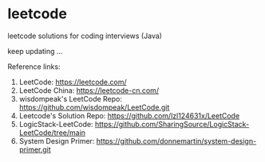 # leetcode 
leetcode solutions for coding interviews (Java)

keep updating ...

Reference links:

1. LeetCode: https://leetcode.com/
2. LeetCode China: https://leetcode-cn.com/
3. wisdompeak's LeetCode Repo: https://github.com/wisdompeak/LeetCode.git
4. Leetcode's Solution Repo: https://github.com/lzl124631x/LeetCode
5. LogicStack-LeetCode: https://github.com/SharingSource/LogicStack-LeetCode/tree/main
6. System Design Primer: https://github.com/donnemartin/system-design-primer.git
